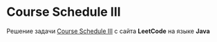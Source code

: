 # Course Schedule III
Решение задачи [Course Schedule III](https://leetcode.com/problems/course-schedule-iii/) с сайта **LeetCode** на языке **Java**